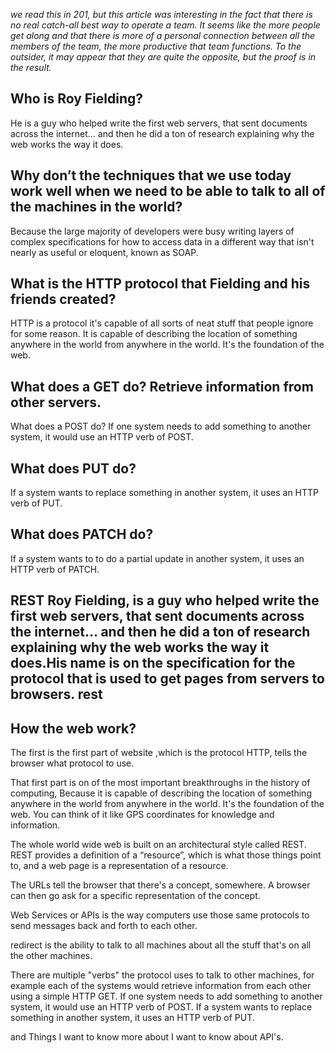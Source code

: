 *we read this in 201, but this article was interesting in the fact that there is no real catch-all best way to operate a team. It seems like the more people get along and that there is more of a personal connection between all the members of the team, the more productive that team functions. To the outsider, it may appear that they are quite the opposite, but the proof is in the result.*

## Who is Roy Fielding?
He is a guy who helped write the first web servers, that sent documents across the internet… and then he did a ton of research explaining why the web works the way it does.

## Why don’t the techniques that we use today work well when we need to be able to talk to all of the machines in the world?
Because the large majority of developers were busy writing layers of complex specifications for how to access data in a different way that isn't nearly as useful or eloquent, known as SOAP.

## What is the HTTP protocol that Fielding and his friends created?
HTTP is a protocol it's capable of all sorts of neat stuff that people ignore for some reason. It is capable of describing the location of something anywhere in the world from anywhere in the world. It's the foundation of the web.

## What does a GET do? Retrieve information from other servers.
What does a POST do?
If one system needs to add something to another system, it would use an HTTP verb of POST.

## What does PUT do?
If a system wants to replace something in another system, it uses an HTTP verb of PUT.

## What does PATCH do?
If a system wants to to do a partial update in another system, it uses an HTTP verb of PATCH.

## REST Roy Fielding, is a guy who helped write the first web servers, that sent documents across the internet… and then he did a ton of research explaining why the web works the way it does.His name is on the specification for the protocol that is used to get pages from servers to browsers. rest

## How the web work?
The first is the first part of website ,which is the protocol HTTP, tells the browser what protocol to use.

That first part is on of the most important breakthroughs in the history of computing, Because it is capable of describing the location of something anywhere in the world from anywhere in the world. It's the foundation of the web. You can think of it like GPS coordinates for knowledge and information.

The whole world wide web is built on an architectural style called REST. REST provides a definition of a “resource”, which is what those things point to, and a web page is a representation of a resource.

The URLs tell the browser that there's a concept, somewhere. A browser can then go ask for a specific representation of the concept.

Web Services or APIs is the way computers use those same protocols to send messages back and forth to each other.

redirect is the ability to talk to all machines about all the stuff that's on all the other machines.

There are multiple "verbs" the protocol uses to talk to other machines, for example each of the systems would retrieve information from each other using a simple HTTP GET. If one system needs to add something to another system, it would use an HTTP verb of POST. If a system wants to replace something in another system, it uses an HTTP verb of PUT.

and Things I want to know more about I want to know about API's.